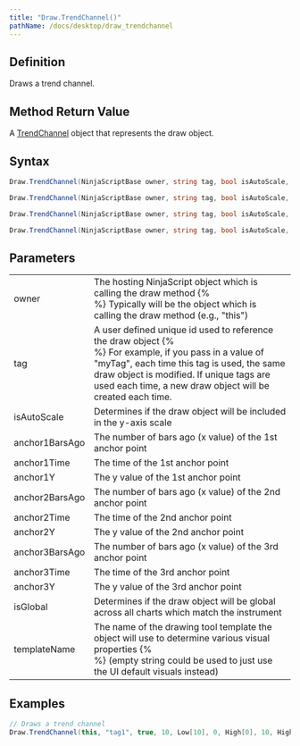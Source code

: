 ```yaml
---
title: "Draw.TrendChannel()"
pathName: /docs/desktop/draw_trendchannel
---
```


## Definition

Draws a trend channel.


## Method Return Value

A [TrendChannel](/docs/desktop/trendchannel) object that represents the draw object.


## Syntax

```csharp
Draw.TrendChannel(NinjaScriptBase owner, string tag, bool isAutoScale, int anchor1BarsAgo, double anchor1Y, int anchor2BarsAgo, double anchor2Y, int anchor3BarsAgo, double anchor3Y)

Draw.TrendChannel(NinjaScriptBase owner, string tag, bool isAutoScale, DateTime anchor1Time, double anchor1Y, DateTime anchor2Time, double anchor2Y, DateTime anchor3Time, double anchor3Y)

Draw.TrendChannel(NinjaScriptBase owner, string tag, bool isAutoScale, int anchor1BarsAgo, double anchor1Y, int anchor2BarsAgo, double anchor2Y, int anchor3BarsAgo, double anchor3Y, bool isGlobal, string templateName)

Draw.TrendChannel(NinjaScriptBase owner, string tag, bool isAutoScale, DateTime anchor1Time, double anchor1Y, DateTime anchor2Time, double anchor2Y, DateTime anchor3Time, double anchor3Y, bool isGlobal, string templateName)
```


## Parameters

|  |  |
| --- | --- |
| owner | The hosting NinjaScript object which is calling the draw method {% <br> %} Typically will be the object which is calling the draw method (e.g., "this") |
| tag | A user defined unique id used to reference the draw object {% <br> %} For example, if you pass in a value of "myTag", each time this tag is used, the same draw object is modified. If unique tags are used each time, a new draw object will be created each time. |
| isAutoScale | Determines if the draw object will be included in the y-axis scale |
| anchor1BarsAgo | The number of bars ago (x value) of the 1st anchor point |
| anchor1Time | The time of the 1st anchor point |
| anchor1Y | The y value of the 1st anchor point |
| anchor2BarsAgo | The number of bars ago (x value) of the 2nd anchor point |
| anchor2Time | The time of the 2nd anchor point |
| anchor2Y | The y value of the 2nd anchor point |
| anchor3BarsAgo | The number of bars ago (x value) of the 3rd anchor point |
| anchor3Time | The time of the 3rd anchor point |
| anchor3Y | The y value of the 3rd anchor point |
| isGlobal | Determines if the draw object will be global across all charts which match the instrument |
| templateName | The name of the drawing tool template the object will use to determine various visual properties {% <br> %} (empty string could be used to just use the UI default visuals instead) |


## Examples

```csharp
// Draws a trend channel
Draw.TrendChannel(this, "tag1", true, 10, Low[10], 0, High[0], 10, High[10] + 5 * TickSize);
```

